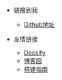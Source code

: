 <!-- _navbar.md -->

* 链接到我
  * [Github地址](https://github.com/YSGStudyHards)

* 友情链接
  * [Docsify](https://docsify.js.org/#/)
  * [博客园](https://www.cnblogs.com/)
  * [搭建指南](https://www.cnblogs.com/Can-daydayup/p/15779888.html)
